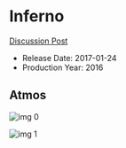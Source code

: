 # Inferno

[Discussion Post](https://www.avsforum.com/threads/bass-eq-for-filtered-movies.2995212/post-58221110)

* Release Date: 2017-01-24
* Production Year: 2016

## Atmos

![img 0](https://i.imgur.com/edatYDu.jpg)

![img 1](https://i.imgur.com/k1gINnD.png)

